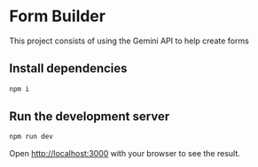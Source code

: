 # Form Builder

This project consists of using the Gemini API to help create forms

## Install dependencies

```bash
npm i
```

## Run the development server

```bash
npm run dev
```

Open [http://localhost:3000](http://localhost:3000) with your browser to see the result.
